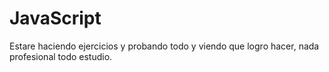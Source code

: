 # JavaScript
Estare haciendo ejercicios y probando todo y viendo que logro hacer, nada profesional todo estudio.
